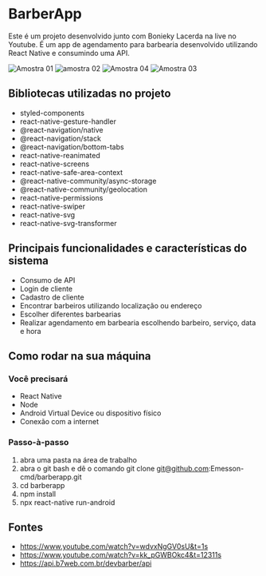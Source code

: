 # BarberApp

Este é um projeto desenvolvido junto com Bonieky Lacerda na live no Youtube. É um app de agendamento para barbearia desenvolvido utilizando React Native e consumindo uma API.

![Amostra 01](https://user-images.githubusercontent.com/80784767/185814847-44daae9d-84f4-43d1-abae-c5ccaa12292c.png)
![amostra 02](https://user-images.githubusercontent.com/80784767/185814849-f8d67ea1-27a2-40c0-b6d4-6c8e4df689ad.png)
![Amostra 04](https://user-images.githubusercontent.com/80784767/185814883-eb291c7c-14cf-4389-9f20-f34c0658e0de.png)
![Amostra 03](https://user-images.githubusercontent.com/80784767/185814851-b9fa619c-85c4-4689-8326-abe15c06974d.png)

## Bibliotecas utilizadas no projeto

- styled-components
- react-native-gesture-handler
- @react-navigation/native
- @react-navigation/stack
- @react-navigation/bottom-tabs
- react-native-reanimated
- react-native-screens 
- react-native-safe-area-context 
- @react-native-community/async-storage
- @react-native-community/geolocation
- react-native-permissions
- react-native-swiper 
- react-native-svg 
- react-native-svg-transformer

## Principais funcionalidades e características do sistema

- Consumo de API
- Login de cliente
- Cadastro de cliente
- Encontrar barbeiros utilizando localização ou endereço
- Escolher diferentes barbearias
- Realizar agendamento em barbearia escolhendo barbeiro, serviço, data e hora

## Como rodar na sua máquina

### Você precisará

- React Native
- Node
- Android Virtual Device ou dispositivo físico
- Conexão com a internet

### Passo-à-passo
 
1. abra uma pasta na área de trabalho
2. abra o git bash e dê o comando git clone git@github.com:Emesson-cmd/barberapp.git
3. cd barberapp
4. npm install
5. npx react-native run-android

## Fontes

- https://www.youtube.com/watch?v=wdvxNgGV0sU&t=1s
- https://www.youtube.com/watch?v=kk_pGWBOkc4&t=12311s
- https://api.b7web.com.br/devbarber/api
